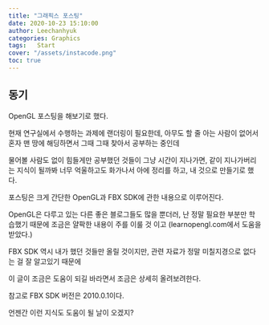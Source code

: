 ```yaml
---
title: "그래픽스 포스팅"
date: 2020-10-23 15:10:00
author: Leechanhyuk
categories: Graphics
tags:	Start
cover: "/assets/instacode.png"
toc: true
---
```


## 동기

OpenGL 포스팅을 해보기로 했다.

현재 연구실에서 수행하는 과제에 랜더링이 필요한데, 아무도 할 줄 아는 사람이 없어서 혼자 맨 땅에 해딩하면서 그때 그때 찾아서 공부하는 중인데

물어볼 사람도 없이 힘들게만 공부했던 것들이 그냥 시간이 지나가면, 같이 지나가버리는 지식이 될까봐 너무 억울하고도 화가나서 아에 정리를 하고, 내 것으로 만들기로 했다.

포스팅은 크게 간단한 OpenGL과 FBX SDK에 관한 내용으로 이루어진다.

OpenGL은 다루고 있는 다른 좋은 블로그들도 많을 뿐더러, 난 정말 필요한 부분만 학습했기 때문에 조금은 얄팍한 내용이 주를 이룰 것 이고 (learnopengl.com에서 도움을 받았다.)

FBX SDK 역시 내가 했던 것들만 올릴 것이지만, 관련 자료가 정말 미칠지경으로 없다는 걸 잘 알고있기 때문에

이 글이 조금은 도움이 되길 바라면서 조금은 상세히 올려보려한다.

참고로 FBX SDK 버전은 2010.0.1이다.

언젠간 이런 지식도 도움이 될 날이 오겠지?







